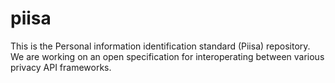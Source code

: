 # piisa
This is the Personal information identification standard (Piisa) repository. We are working on an open specification for interoperating between various privacy API frameworks. 

